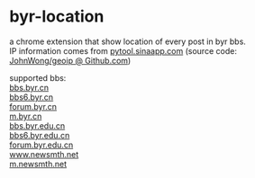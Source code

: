 byr-location
============

a chrome extension that show location of every post in byr bbs.
<br>IP information comes from <a href="http://pytool.sinaapp.com">pytool.sinaapp.com</a> (source code: <a href="https://github.com/JohnWong/geoip">JohnWong/geoip @ Github.com</a>)

supported bbs:
<br><a href="http://bbs.byr.cn">bbs.byr.cn</a>
<br><a href="http://bbs6.byr.cn">bbs6.byr.cn</a>
<br><a href="http://forum.byr.cn">forum.byr.cn</a>
<br><a href="http://m.byr.cn">m.byr.cn</a>
<br><a href="http://bbs.byr.edu.cn">bbs.byr.edu.cn</a>
<br><a href="http://bbs6.byr.edu.cn">bbs6.byr.edu.cn</a>
<br><a href="http://forum.byr.edu.cn">forum.byr.edu.cn</a>
<br><a href="http://www.newsmth.net">www.newsmth.net</a>
<br><a href="http://m.newsmth.net">m.newsmth.net</a>
